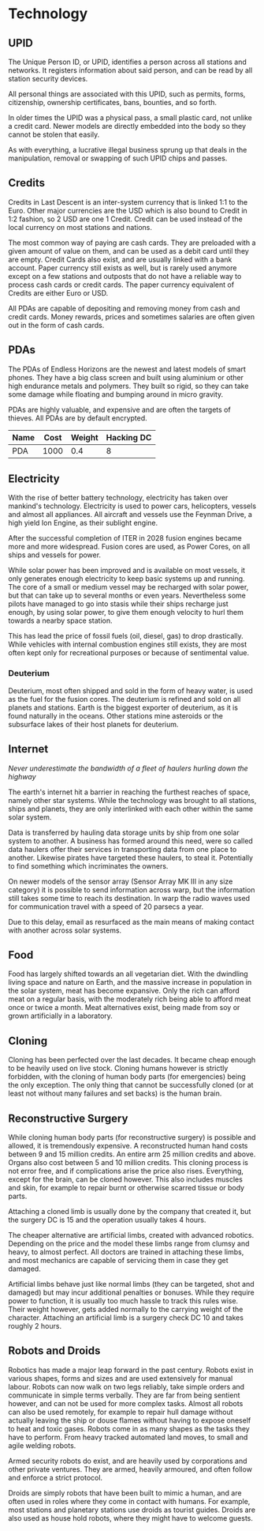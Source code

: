 # Technology

## UPID

The Unique Person ID, or UPID, identifies a person across all stations and
networks. It registers information about said person, and can be read by all
station security devices.

All personal things are associated with this UPID, such as permits, forms,
citizenship, ownership certificates, bans, bounties, and so forth.

In older times the UPID was a physical pass, a small plastic card, not unlike
a credit card. Newer models are directly embedded into the body so they cannot
be stolen that easily.

As with everything, a lucrative illegal business sprung up that deals in the
manipulation, removal or swapping of such UPID chips and passes.

## Credits

Credits in Last Descent is an inter-system currency that is linked 1:1 to the
Euro. Other major currencies are the USD which is also bound to Credit in 1:2
fashion, so 2 USD are one 1 Credit. Credit can be used instead of the local
currency on most stations and nations.

The most common way of paying are cash cards. They are preloaded with a given
amount of value on them, and can be used as a debit card until they are empty.
Credit Cards also exist, and are usually linked with a bank account. Paper
currency still exists as well, but is rarely used anymore except on a few
stations and outposts that do not have a reliable way to process cash cards or
credit cards. The paper currency equivalent of Credits are either Euro or USD.

All PDAs are capable of depositing and removing money from cash and credit
cards. Money rewards, prices and sometimes salaries are often given out in
the form of cash cards.

## PDAs

The PDAs of Endless Horizons are the newest and latest models of smart phones.
They have a big class screen and built using aluminium or other high endurance
metals and polymers. They built so rigid, so they can take some damage while
floating and bumping around in micro gravity.

PDAs are highly valuable, and expensive and are often the targets of thieves.
All PDAs are by default encrypted.

| Name  | Cost | Weight | Hacking DC
|-------|------|--------|-------------
| PDA   | 1000 | 0.4    | 8

## Electricity

With the rise of better battery technology, electricity has taken over mankind's
technology. Electricity is used to power cars, helicopters, vessels and almost
all appliances. All aircraft and vessels use the Feynman Drive, a high yield Ion
Engine, as their sublight engine.

After the successful completion of ITER in 2028 fusion engines became more and
more widespread. Fusion cores are used, as Power Cores, on all ships and vessels
for power.

While solar power has been improved and is available on most vessels, it only
generates enough electricity to keep basic systems up and running. The core of
a small or medium vessel may be recharged with solar power, but that can take
up to several months or even years. Nevertheless some pilots have managed to
go into stasis while their ships recharge just enough, by using solar power,
to give them enough velocity to hurl them towards a nearby space station.

This has lead the price of fossil fuels (oil, diesel, gas) to drop drastically.
While vehicles with internal combustion engines still exists, they are most
often kept only for recreational purposes or because of sentimental value.

### Deuterium

Deuterium, most often shipped and sold in the form of heavy water, is used as
the fuel for the fusion cores. The deuterium is refined and sold on all planets
and stations. Earth is the biggest exporter of deuterium, as it is found
naturally in the oceans. Other stations mine asteroids or the subsurface lakes
of their host planets for deuterium.

## Internet

_Never underestimate the bandwidth of a fleet of haulers hurling down the
highway_

The earth's internet hit a barrier in reaching the furthest reaches of space,
namely other star systems.  While the technology was brought to all stations,
ships and planets, they are only interlinked with each other within the same
solar system.

Data is transferred by hauling data storage units by ship from one solar
system to another. A business has formed around this need, were so called data
haulers offer their services in transporting data from one place to
another. Likewise pirates have targeted these haulers, to steal
it. Potentially to find something which incriminates the owners.

On newer models of the sensor array (Sensor Array MK III in any size category)
it is possible to send information across warp, but the information still takes
some time to reach its destination. In warp the radio waves used for
communication travel with a speed of 20 parsecs a year.

Due to this delay, email as resurfaced as the main means of making contact with
another across solar systems.

## Food

Food has largely shifted towards an all vegetarian diet. With the dwindling
living space and nature on Earth, and the massive increase in population in
the solar system, meat has become expansive. Only the rich can afford meat on
a regular basis, with the moderately rich being able to afford meat once or
twice a month. Meat alternatives exist, being made from soy or grown
artificially in a laboratory.

## Cloning

Cloning has been perfected over the last decades. It became cheap enough to be
heavily used on live stock. Cloning humans however is strictly forbidden, with
the cloning of human body parts (for emergencies) being the only exception. The
only thing that cannot be successfully cloned (or at least not without many
failures and set backs) is the human brain.

## Reconstructive Surgery

While cloning human body parts (for reconstructive surgery) is possible and
allowed, it is tremendously expensive. A reconstructed human hand costs
between 9 and 15 million credits. An entire arm 25 million credits and
above. Organs also cost between 5 and 10 million credits. This cloning process
is not error free, and if complications arise the price also rises. Everything,
except for the brain, can be cloned however. This also includes muscles and
skin, for example to repair burnt or otherwise scarred tissue or body parts.

Attaching a cloned limb is usually done by the company that created it, but
the surgery DC is 15 and the operation usually takes 4 hours.

The cheaper alternative are artificial limbs, created with advanced robotics.
Depending on the price and the model these limbs range from clumsy and heavy,
to almost perfect. All doctors are trained in attaching these limbs, and most
mechanics are capable of servicing them in case they get damaged.

Artificial limbs behave just like normal limbs (they can be targeted, shot and
damaged) but may incur additional penalties or bonuses. While they require
power to function, it is usually too much hassle to track this rules wise.
Their weight however, gets added normally to the carrying weight of the
character. Attaching an artificial limb is a surgery check DC 10 and takes
roughly 2 hours.

## Robots and Droids

Robotics has made a major leap forward in the past century. Robots exist in
various shapes, forms and sizes and are used extensively for manual labour.
Robots can now walk on two legs reliably, take simple orders and communicate
in simple terms verbally. They are far from being sentient however, and can
not be used for more complex tasks. Almost all robots can also be used remotely,
for example to repair hull damage without actually leaving the ship or douse
flames without having to expose oneself to heat and toxic gases. Robots come
in as many shapes as the tasks they have to perform. From heavy tracked
automated land moves, to small and agile welding robots.

Armed security robots do exist, and are heavily used by corporations and other
private ventures. They are armed, heavily armoured, and often follow and
enforce a strict protocol.

Droids are simply robots that have been built to mimic a human, and are often
used in roles where they come in contact with humans. For example, most stations
and planetary stations use droids as tourist guides. Droids are also used as
house hold robots, where they might have to welcome guests.
